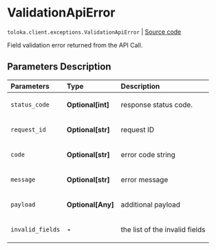 # ValidationApiError
`toloka.client.exceptions.ValidationApiError` | [Source code](https://github.com/Toloka/toloka-kit/blob/v0.1.24/src/client/exceptions.py#L70)

Field validation error returned from the API Call.

## Parameters Description

| Parameters | Type | Description |
| :----------| :----| :-----------|
`status_code`|**Optional\[int\]**|<p>response status code.</p>
`request_id`|**Optional\[str\]**|<p>request ID</p>
`code`|**Optional\[str\]**|<p>error code string</p>
`message`|**Optional\[str\]**|<p>error message</p>
`payload`|**Optional\[Any\]**|<p>additional payload</p>
`invalid_fields`|**-**|<p>the list of the invalid fields</p>
